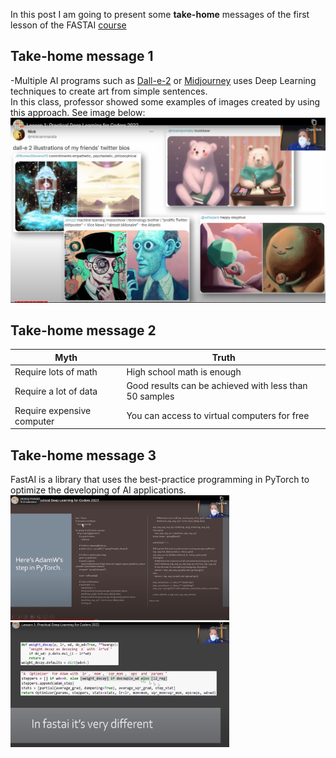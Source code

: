 In this post I am going to present some **take-home** messages of the first lesson of the FASTAI [course](https://course.fast.ai/) <br>

## Take-home message 1
-Multiple AI programs such as [Dall-e-2](https://openai.com/product/dall-e-2) or [Midjourney](https://www.midjourney.com/home/?callbackUrl=%2Fapp%2F) uses Deep Learning techniques to create art from simple sentences. <br>
In this class, professor showed some examples of images created by using this approach. See image below:<br>
![AI](/images/AI_Images.png "AI Images")

## Take-home message 2

| Myth| Truth |
|-|-|
| Require lots of math | High school math is enough |
| Require a lot of data | Good results can be achieved with less than 50 samples |
| Require expensive computer | You can access to virtual computers for free|


## Take-home message 3
FastAI is a library that uses the best-practice programming in PyTorch  to optimize the developing of AI applications. <br>
<img src="/images/PyTorch.png" width="350" height="200"> <img src="/images/FastAI.png" width="350" height="200"> 


